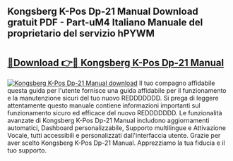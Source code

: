 ## Kongsberg K-Pos Dp-21 Manual Download gratuit PDF - Part-uM4 Italiano Manuale del proprietario del servizio hPYWM

# <h2><a href="http://dfgdlin.blite.top/?on=Kongsberg+K-Pos+Dp-21+Manual">🔗Download 👉🔴 Kongsberg K-Pos Dp-21 Manual</a></h2>

[![Kongsberg K-Pos Dp-21 Manual download](https://i.imgur.com/lujVjoI.png)](http://dfgdlin.blite.top/?on=Kongsberg+K-Pos+Dp-21+Manual)
Il tuo compagno affidabile questa guida per l'utente fornisce una guida affidabile per il funzionamento e la manutenzione sicuri del tuo nuovo REDDDDDDD. Si prega di leggere attentamente questo manuale contiene informazioni importanti sul funzionamento sicuro ed efficace del nuovo REDDDDDDD. Le funzionalità avanzate di Kongsberg K-Pos Dp-21 Manual includono aggiornamenti automatici, Dashboard personalizzabile, Supporto multilingue e Attivazione Vocale, tutti accessibili e personalizzati dall'interfaccia utente. Grazie per aver scelto Kongsberg K-Pos Dp-21 Manual. Apprezziamo la tua fiducia e il tuo supporto.

